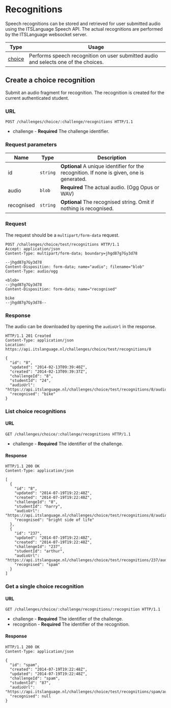 # Recognitions

Speech recognitions can be stored and retrieved for user submitted audio using the ITSLanguage Speech API.
The actual recognitions are performed by the ITSLanguage websocket server.

Type                              | Usage
----------------------------------|------
[choice](#choice-recognition)     | Performs speech recognition on user submitted audio and selects one of the choices.


## Create a choice recognition

Submit an audio fragment for recognition.
The recognition is created for the current authenticated student.

### URL

```http
POST /challenges/choice/:challenge/recognitions HTTP/1.1
```

* challenge - **Required** The challenge identifier.

### Request parameters

Name       | Type     | Description
-----------|----------|------------
id         | `string` | **Optional** A unique identifier for the recognition. If none is given, one is generated.
audio      | `blob`   | **Required** The actual audio. (Ogg Opus or WAV)
recognised | `string` | **Optional** The recognised string. Omit if nothing is recognised.

### Request

The request should be a `multipart/form-data` request.

```http
POST /challenges/choice/test/recognitions HTTP/1.1
Accept: application/json
Content-Type: multipart/form-data; boundary=jhgd87g7Gy3d78

--jhgd87g7Gy3d78
Content-Disposition: form-data; name="audio"; filename="blob"
Content-Type: audio/ogg

<blob>
--jhgd87g7Gy3d78
Content-Disposition: form-data; name="recognised"

bike
--jhgd87g7Gy3d78--
```

### Response

The audio can be downloaded by opening the `audioUrl` in the response.

```http
HTTP/1.1 201 Created
Content-Type: application/json
Location: https://api.itslanguage.nl/challenges/choice/test/recognitions/8

{
  "id": "8",
  "updated": "2014-02-13T09:39:40Z",
  "created": "2014-02-13T09:39:37Z",
  "challengeId": "8",
  "studentId": "24",
  "audioUrl": "https://api.itslanguage.nl/challenges/choice/test/recognitions/8/audio",
  "recognised": "bike"
}
```

### List choice recognitions

#### URL

```http
GET /challenges/choice/:challenge/recognitions HTTP/1.1
```

* challenge - **Required** The identifier of the challenge.

#### Response

```http
HTTP/1.1 200 OK
Content-Type: application/json

[
  {
    "id": "8",
    "updated": "2014-07-19T19:22:48Z",
    "created": "2014-07-19T19:22:48Z",
    "challengeId": "8",
    "studentId": "harry",
    "audioUrl": "https://api.itslanguage.nl/challenges/choice/test/recognitions/8/audio",
    "recognised": "bright side of life"
  },
  {
    "id": "237",
    "updated": "2014-07-19T19:22:48Z",
    "created": "2014-07-19T19:22:48Z",
    "challengeId": "237",
    "studentId": "arthur",
    "audioUrl": "https://api.itslanguage.nl/challenges/choice/test/recognitions/237/audio",
    "recognised": "spam"
  }
]
```

### Get a single choice recognition

#### URL

```http
GET /challenges/choice/:challenge/recognitions/:recognition HTTP/1.1
```

* challenge - **Required** The identifier of the challenge.
* recognition - **Required** The identifier of the recognition.

#### Response

```http
HTTP/1.1 200 OK
Content-Type: application/json

{
  "id": "spam",
  "created": "2014-07-19T19:22:48Z",
  "updated": "2014-07-19T19:22:48Z",
  "challengeId": "spam",
  "studentId": "87",
  "audioUrl": "https://api.itslanguage.nl/challenges/choice/test/recognitions/spam/audio",
  "recognised": null
}
```
